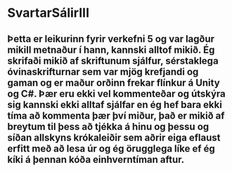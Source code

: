 # SvartarSálirIII

## Þetta er leikurinn fyrir verkefni 5 og var lagður mikill metnaður í hann, kannski alltof mikið. Ég skrifaði mikið af skriftunum sjálfur, sérstaklega óvinaskrifturnar sem var mjög krefjandi og gaman og er maður orðinn frekar flínkur á Unity og C#. Þær eru ekki vel kommenteðar og útskýra sig kannski ekki alltaf sjálfar en ég hef bara ekki tíma að kommenta þær því miður, það er mikið af breytum til þess að tjékka á hinu og þessu og síðan allskyns krókaleiðir sem aðrir eiga eflaust erfitt með að lesa úr og ég örugglega líke ef ég kíki á þennan kóða einhverntíman aftur.
